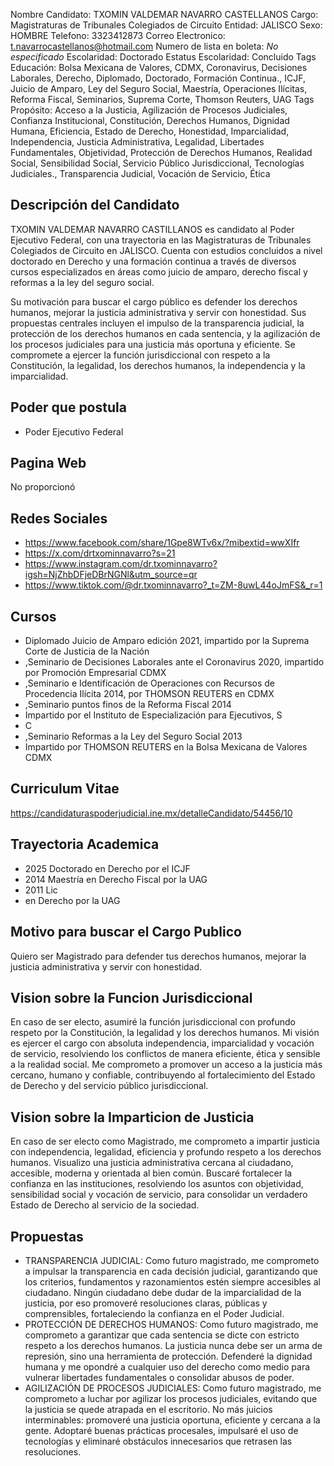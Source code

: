 Nombre Candidato: TXOMIN VALDEMAR NAVARRO CASTELLANOS
Cargo: Magistraturas de Tribunales Colegiados de Circuito
Entidad: JALISCO
Sexo: HOMBRE
Telefono: 3323412873
Correo Electronico: t.navarrocastellanos@hotmail.com
Numero de lista en boleta: *No especificado*
Escolaridad: Doctorado
Estatus Escolaridad: Concluido
Tags Educación: Bolsa Mexicana de Valores, CDMX, Coronavirus, Decisiones Laborales, Derecho, Diplomado, Doctorado, Formación Continua., ICJF, Juicio de Amparo, Ley del Seguro Social, Maestría, Operaciones Ilícitas, Reforma Fiscal, Seminarios, Suprema Corte, Thomson Reuters, UAG
Tags Propósito: Acceso a la Justicia, Agilización de Procesos Judiciales, Confianza Institucional, Constitución, Derechos Humanos, Dignidad Humana, Eficiencia, Estado de Derecho, Honestidad, Imparcialidad, Independencia, Justicia Administrativa, Legalidad, Libertades Fundamentales, Objetividad, Protección de Derechos Humanos, Realidad Social, Sensibilidad Social, Servicio Público Jurisdiccional, Tecnologías Judiciales., Transparencia Judicial, Vocación de Servicio, Ética


## Descripción del Candidato 

TXOMIN VALDEMAR NAVARRO CASTILLANOS es candidato al Poder Ejecutivo Federal, con una trayectoria en las Magistraturas de Tribunales Colegiados de Circuito en JALISCO. Cuenta con estudios concluidos a nivel doctorado en Derecho y una formación continua a través de diversos cursos especializados en áreas como juicio de amparo, derecho fiscal y reformas a la ley del seguro social.

Su motivación para buscar el cargo público es defender los derechos humanos, mejorar la justicia administrativa y servir con honestidad.  Sus propuestas centrales incluyen el impulso de la transparencia judicial, la protección de los derechos humanos en cada sentencia, y la agilización de los procesos judiciales para una justicia más oportuna y eficiente.  Se compromete a ejercer la función jurisdiccional con respeto a la Constitución, la legalidad, los derechos humanos, la independencia y la imparcialidad.


## Poder que postula

- Poder Ejecutivo Federal


## Pagina Web

No proporcionó


## Redes Sociales

- https://www.facebook.com/share/1Gpe8WTv6x/?mibextid=wwXIfr
- https://x.com/drtxominnavarro?s=21
- https://www.instagram.com/dr.txominnavarro?igsh=NjZhbDFjeDBrNGNl&utm_source=qr
- https://www.tiktok.com/@dr.txominnavarro?_t=ZM-8uwL44oJmFS&_r=1


## Cursos

- Diplomado Juicio de Amparo edición 2021, impartido por la Suprema Corte de Justicia de la Nación
- ,Seminario de Decisiones Laborales ante el Coronavirus 2020, impartido por Promoción Empresarial CDMX
- ,Seminario e Identificación de Operaciones con Recursos de Procedencia Ilícita 2014, por THOMSON REUTERS en CDMX
- ,Seminario puntos finos de la Reforma Fiscal 2014
- Impartido por el Instituto de Especialización para Ejecutivos, S
- C
- ,Seminario Reformas a la Ley del Seguro Social 2013
- Impartido por THOMSON REUTERS en la Bolsa Mexicana de Valores CDMX


## Curriculum Vitae

https://candidaturaspoderjudicial.ine.mx/detalleCandidato/54456/10


## Trayectoria Academica

- 2025 Doctorado en Derecho por el ICJF
- 2014 Maestría en Derecho Fiscal por la UAG
- 2011 Lic
- en Derecho por la UAG


## Motivo para buscar el Cargo Publico

Quiero ser Magistrado para defender tus derechos humanos, mejorar la justicia administrativa y servir con honestidad.


## Vision sobre la Funcion Jurisdiccional

En caso de ser electo, asumiré la función jurisdiccional con profundo respeto por la Constitución, la legalidad y los derechos humanos. Mi visión es ejercer el cargo con absoluta independencia, imparcialidad y vocación de servicio, resolviendo los conflictos de manera eficiente, ética y sensible a la realidad social. Me comprometo a promover un acceso a la justicia más cercano, humano y confiable, contribuyendo al fortalecimiento del Estado de Derecho y del servicio público jurisdiccional.


## Vision sobre la Imparticion de Justicia

En caso de ser electo como Magistrado, me comprometo a impartir justicia con independencia, legalidad, eficiencia y profundo respeto a los derechos humanos. Visualizo una justicia administrativa cercana al ciudadano, accesible, moderna y orientada al bien común. Buscaré fortalecer la confianza en las instituciones, resolviendo los asuntos con objetividad, sensibilidad social y vocación de servicio, para consolidar un verdadero Estado de Derecho al servicio de la sociedad.


## Propuestas

- TRANSPARENCIA JUDICIAL: Como futuro magistrado, me comprometo a impulsar la transparencia en cada decisión judicial, garantizando que los criterios, fundamentos y razonamientos estén siempre accesibles al ciudadano. Ningún ciudadano debe dudar de la imparcialidad de la justicia, por eso promoveré resoluciones claras, públicas y comprensibles, fortaleciendo la confianza en el Poder Judicial.
- PROTECCIÓN DE DERECHOS HUMANOS: Como futuro magistrado, me comprometo a garantizar que cada sentencia se dicte con estricto respeto a los derechos humanos. La justicia nunca debe ser un arma de represión, sino una herramienta de protección. Defenderé la dignidad humana y me opondré a cualquier uso del derecho como medio para vulnerar libertades fundamentales o consolidar abusos de poder.
- AGILIZACIÓN DE PROCESOS JUDICIALES: Como futuro magistrado, me comprometo a luchar por agilizar los procesos judiciales, evitando que la justicia se quede atrapada en el escritorio. No más juicios interminables: promoveré una justicia oportuna, eficiente y cercana a la gente. Adoptaré buenas prácticas procesales, impulsaré el uso de tecnologías y eliminaré obstáculos innecesarios que retrasen las resoluciones.


